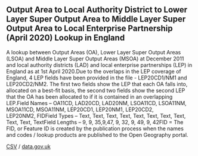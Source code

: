 ## Output Area to Local Authority District to Lower Layer Super Output Area to Middle Layer Super Output Area to Local Enterprise Partnership (April 2020) Lookup in England

A lookup between Output Areas (OA), Lower Layer Super Output Areas (LSOA) and Middle Layer Super Output Areas (MSOA) at December 2011 and local authority districts (LAD) and local enterprise partnerships (LEP) in England as at 1st April 2020.Due to the overlaps in the LEP coverage of England, 4 LEP fields have been provided in the file - LEP20CD1/NM1 and LEP20CD2/NM2. The first two fields show the LEP that each OA falls into, allocated on a best-fit basis, the second two fields show the second LEP that the OA has been allocated to if it is contained in an overlapping LEP.Field Names – OA11CD, LAD20CD, LAD20NM,
LSOA11CD, LSOA11NM, MSOA11CD, MSOA11NM, LEP20CD1, LEP20NM1, LEP20CD2, LEP20NM2, FIDField Types – Text, Text, Text,
Text, Text, Text, Text, Text, Text, Text, TextField Lengths – 9, 9, 35,9,47, 9, 32, 9, 49, 9, 42FID = The FID, or Feature ID is created by
the publication process when the names and codes / lookup products are
published to the Open Geography portal. 

[CSV](csv/234.csv) / [data.gov.uk](https://data.gov.uk/dataset/a308f510-dc48-49b6-ad50-b663783e93e4/output-area-to-local-authority-district-to-lower-layer-super-output-area-to-middle-layer-super-output-area-to-local-enterprise-partnership-april-2020-lookup-in-england)

